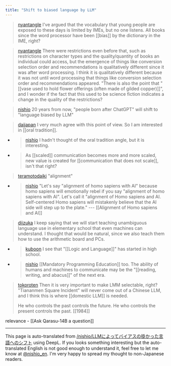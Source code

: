 ```yaml
---
title: "Shift to biased language by LLM"
---
```


> [nyantangle](https://twitter.com/nyantangle/status/1727301379289719267) I've argued that the vocabulary that young people are exposed to these days is limited by IMEs, but no one listens.
>  All books since the word processor have been [[bias]] by the dictionary in the IME, right?

> [nyantangle](https://twitter.com/nyantangle/status/1727342034741285350) There were restrictions even before that, such as restrictions on character types and the quality/quantity of books an individual could access, but the emergence of things like conversion selection order and recommendations is qualitatively different since it was after word processing. I think it is qualitatively different because it was not until word processing that things like conversion selection order and recommendations appeared.
>  "There is also the point that "[[vase used to hold flower offerings (often made of gilded copper)]]", and I wonder if the fact that this used to be science fiction indicates a change in the quality of the restrictions?

> [nishio](https://twitter.com/nishio/status/1727523416071455034) 20 years from now, "people born after ChatGPT" will shift to "language biased by LLM"

> [daijapan](https://twitter.com/daijapan/status/1727552352687911142) I very much agree with this point of view.
>  So I am interested in [[oral tradition]].
- > [nishio](https://twitter.com/nishio/status/1727560992966779289) I hadn't thought of the oral tradition angle, but it is interesting.
- >  As [[scaled]] communication becomes more and more scaled, new value is created for [[communication that does not scale]], isn't that right?

> [teramotodaiki](https://twitter.com/teramotodaiki/status/1727541518012174382) "alignment"
- > [nishio](https://twitter.com/nishio/status/1727596125316894950) "Let's say "alignment of homo sapiens with AI" because homo sapiens will emotionally rebel if you say "alignment of homo sapiens with AI". Let's call it "alignment of Homo sapiens and AI. Self-centered Homo sapiens will mistakenly believe that the AI side will step up to the plate." --- [[Alignment of Homo sapiens and AI]]

> [diizuka](https://twitter.com/diizuka/status/1727546361477050520) I keep saying that we will start teaching unambiguous language use in elementary school that even machines can understand.
>  I thought that would be natural, since we also teach them how to use the arithmetic board and PCs.
- > [kuboon](https://twitter.com/kuboon/status/1727580326845985274) I see that "[[Logic and Language]]" has started in high school.
- > [nishio](https://twitter.com/nishio/status/1727594704563540086) [[Mandatory Programming Education]] too. The ability of humans and machines to communicate may be the "[[reading, writing, and abacus]]" of the next era.

> [tokoroten](https://twitter.com/tokoroten/status/1727525343064650136/history) Then it is very important to make LMM selectable, right?
>  "Tiananmen Square Incident" will never come out of a Chinese LLM, and
>  I think this is where [[domestic LLM]] is needed.
>
>  He who controls the past controls the future.
>  He who controls the present controls the past.
>  [[1984]]

relevance
    - [[Ask Qarasu-14B a question]]

---
This page is auto-translated from [/nishio/LLMによってバイアスの掛かった言語へのシフト](https://scrapbox.io/nishio/LLMによってバイアスの掛かった言語へのシフト) using DeepL. If you looks something interesting but the auto-translated English is not good enough to understand it, feel free to let me know at [@nishio_en](https://twitter.com/nishio_en). I'm very happy to spread my thought to non-Japanese readers.